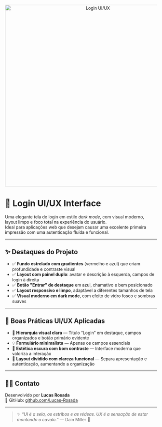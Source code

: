 <p align="center">
  <img src="https://i.postimg.cc/Qx8gWvCn/tela.png" alt="Login UI/UX" width="600" />
</p>

# 🔐 Login UI/UX Interface

Uma elegante tela de login em estilo *dark mode*, com visual moderno, layout limpo e foco total na experiência do usuário.  
Ideal para aplicações web que desejam causar uma excelente primeira impressão com uma autenticação fluída e funcional.

---

## ✨ Destaques do Projeto

- ✅ **Fundo estrelado com gradientes** (vermelho e azul) que criam profundidade e contraste visual
- ✅ **Layout com painel duplo**: avatar e descrição à esquerda, campos de login à direita
- ✅ **Botão "Entrar" de destaque** em azul, chamativo e bem posicionado
- ✅ **Layout responsivo e limpo**, adaptável a diferentes tamanhos de tela
- ✅ **Visual moderno em dark mode**, com efeito de vidro fosco e sombras suaves

---

## 🧠 Boas Práticas UI/UX Aplicadas

- 🎯 **Hierarquia visual clara** — Título “Login” em destaque, campos organizados e botão primário evidente
- 💡 **Formulário minimalista** — Apenas os campos essenciais
- 🌙 **Estética escura com bom contraste** — Interface moderna que valoriza a interação
- 🔄 **Layout dividido com clareza funcional** — Separa apresentação e autenticação, aumentando a organização

---

## 🙋‍♂️ Contato

Desenvolvido por **Lucas Rosada**  
📧 GitHub: [github.com/Lucas-Rosada](https://github.com/Lucas-Rosada)

---

> ✨ *“UI é a sela, os estribos e as rédeas. UX é a sensação de estar montando o cavalo.”* — Dain Miller 🐎
